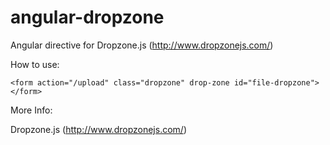 angular-dropzone
================

Angular directive for Dropzone.js (http://www.dropzonejs.com/)


How to use:

`<form action="/upload" class="dropzone" drop-zone id="file-dropzone"></form>`

More Info:

Dropzone.js (http://www.dropzonejs.com/)